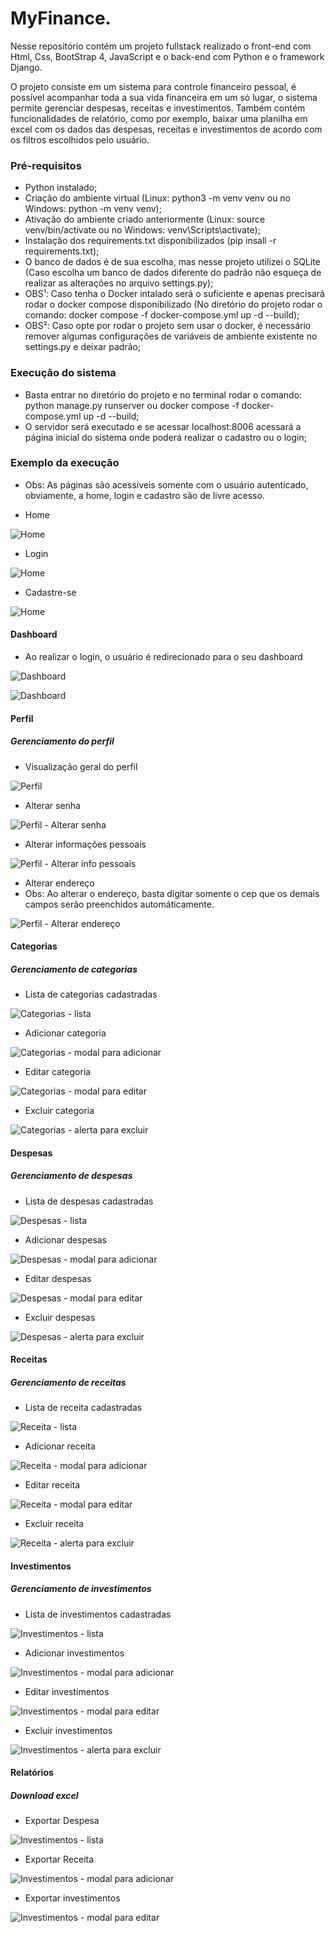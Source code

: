 # MyFinance.

Nesse repositório contém um projeto fullstack realizado o front-end com Html, Css, BootStrap 4, JavaScript e o back-end com Python e o framework Django.

O projeto consiste em um sistema para controle financeiro pessoal, é possível acompanhar toda a sua vida financeira em um só lugar, o sistema permite gerenciar despesas, receitas e investimentos. Também contém funcionalidades de relatório, como por exemplo, baixar uma planilha em excel com os dados das despesas, receitas e investimentos de acordo com os filtros escolhidos pelo usuário.

### Pré-requisitos

- Python instalado;
- Criação do ambiente virtual (Linux: python3 -m venv venv ou no Windows: python -m venv venv);
- Ativação do ambiente criado anteriormente (Linux: source venv/bin/activate ou no Windows: venv\Scripts\activate);
- Instalação dos requirements.txt disponibilizados (pip insall -r requirements.txt);
- O banco de dados é de sua escolha, mas nesse projeto utilizei o SQLite (Caso escolha um banco de dados diferente do padrão não esqueça de realizar as alterações no arquivo settings.py);
- OBS¹: Caso tenha o Docker intalado será o suficiente e apenas precisará rodar o docker compose disponibilizado
(No diretório do projeto rodar o comando: docker compose -f docker-compose.yml up -d --build);
- OBS²: Caso opte por rodar o projeto sem usar o docker, é necessário remover algumas configurações de variáveis de ambiente existente no settings.py e deixar padrão;

### Execução do sistema

- Basta entrar no diretório do projeto e no terminal rodar o comando: python manage.py runserver ou docker compose -f docker-compose.yml up -d --build;
- O servidor será executado e se acessar localhost:8006 acessará a página inicial do sistema onde poderá realizar o cadastro ou o login;

### Exemplo da execução

- Obs: As páginas são acessíveis somente com o usuário autenticado, obviamente, a home, login e cadastro são de livre acesso.

- Home

![Home](doc/img/home.png)

- Login

![Home](doc/img/login.png)

- Cadastre-se

![Home](doc/img/cadastro.png)

#### Dashboard

- Ao realizar o login, o usuário é redirecionado para o seu dashboard

![Dashboard ](doc/img/logado.png)

![Dashboard ](doc/img/dashboard.png)

#### Perfil

##### Gerenciamento do perfil

- Visualização geral do perfil

![Perfil](doc/img/perfil.png)

- Alterar senha

![Perfil - Alterar senha](doc/img/alterar_senha.png)

- Alterar informações pessoais

![Perfil - Alterar info pessoais](doc/img/alterar_info_pessoal.png)

- Alterar endereço
- Obs: Ao alterar o endereço, basta digitar somente o cep que os demais campos serão preenchidos automáticamente. 

![Perfil - Alterar endereço](doc/img/alterar_endereco.png)


#### Categorias

##### Gerenciamento de categorias

- Lista de categorias cadastradas

![Categorias - lista](doc/img/categorias.png)

- Adicionar categoria

![Categorias - modal para adicionar](doc/img/add_categoria.png)

- Editar categoria

![Categorias - modal para editar](doc/img/editar_categoria.png)

- Excluir categoria

![Categorias - alerta para excluir](doc/img/excluir_categoria.png)


#### Despesas

##### Gerenciamento de despesas

- Lista de despesas cadastradas

![Despesas - lista](doc/img/despesa_lista.png)

- Adicionar despesas

![Despesas - modal para adicionar](doc/img/add_despesa.png)

- Editar despesas

![Despesas - modal para editar](doc/img/edit_despesa.png)

- Excluir despesas

![Despesas - alerta para excluir](doc/img/alerta_despesa.png)


#### Receitas

##### Gerenciamento de receitas

- Lista de receita cadastradas

![Receita - lista](doc/img/receita_lista.png)

- Adicionar receita

![Receita - modal para adicionar](doc/img/add_receita.png)

- Editar receita

![Receita - modal para editar](doc/img/editar_receita.png)

- Excluir receita

![Receita - alerta para excluir](doc/img/alerta_receita.png)


#### Investimentos

##### Gerenciamento de investimentos

- Lista de investimentos cadastradas

![Investimentos - lista](doc/img/investimentos.png)

- Adicionar investimentos

![Investimentos - modal para adicionar](doc/img/add_investimento.png)

- Editar investimentos

![Investimentos - modal para editar](doc/img/editar_investimento.png)

- Excluir investimentos

![Investimentos - alerta para excluir](doc/img/alerta_investimento.png)


#### Relatórios

##### Download excel

- Exportar Despesa

![Investimentos - lista](doc/img/exportar_despesa.png)

- Exportar Receita

![Investimentos - modal para adicionar](doc/img/exportar_receita.png)

- Exportar investimentos

![Investimentos - modal para editar](doc/img/exportar_investimento.png)





